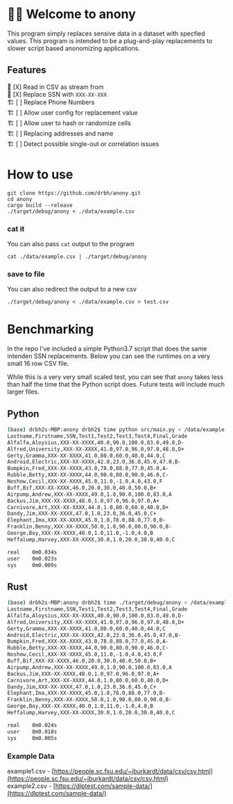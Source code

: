 # 🕵️‍♂️ Welcome to anony

This program simply replaces sensive data in a dataset with specfied values. This program is intended to be a plug-and-play replacements to slower script based anonomizing applications.

## Features

🐥 [X] Read in CSV as stream from   
🐥 [X] Replace SSN with `XXX-XX-XXX`  
🏗️ [ ] Replace Phone Numbers  
🏗️ [ ] Allow user config for replacement value  
🏗️ [ ] Allow user to hash or randomize cells  
🏗️ [ ] Replacing addresses and name  
🏗️ [ ] Detect possible single-out or correlation issues  

# How to use

```
git clone https://github.com/drbh/anony.git
cd anony
cargo build --release
./target/debug/anony < ./data/example.csv 
```

### cat it
You can also pass `cat` output to the program
```
cat ./data/example.csv | ./target/debug/anony 
```

### save to file
You can also redirect the output to a new csv
```
./target/debug/anony < ./data/example.csv > test.csv
```


# Benchmarking 

In the repo I've included a simple Python3.7 script that does the same intenden SSN replacements. Below you can see the runtimes on a very small 16 row CSV file. 

While this is a very very small scaled test, you can see that `anony` takes less than half the time that the Python script does. Future tests will include much larger files. 

## Python
```bash
(base) drbh2s-MBP:anony drbh2$ time python src/main.py < /data/example.csv 
Lastname,Firstname,SSN,Test1,Test2,Test3,Test4,Final,Grade
Alfalfa,Aloysius,XXX-XX-XXXX,40.0,90.0,100.0,83.0,49.0,D-
Alfred,University,XXX-XX-XXXX,41.0,97.0,96.0,97.0,48.0,D+
Gerty,Gramma,XXX-XX-XXXX,41.0,80.0,60.0,40.0,44.0,C
Android,Electric,XXX-XX-XXXX,42.0,23.0,36.0,45.0,47.0,B-
Bumpkin,Fred,XXX-XX-XXXX,43.0,78.0,88.0,77.0,45.0,A-
Rubble,Betty,XXX-XX-XXXX,44.0,90.0,80.0,90.0,46.0,C-
Noshow,Cecil,XXX-XX-XXXX,45.0,11.0,-1.0,4.0,43.0,F
Buff,Bif,XXX-XX-XXXX,46.0,20.0,30.0,40.0,50.0,B+
Airpump,Andrew,XXX-XX-XXXX,49.0,1.0,90.0,100.0,83.0,A
Backus,Jim,XXX-XX-XXXX,48.0,1.0,97.0,96.0,97.0,A+
Carnivore,Art,XXX-XX-XXXX,44.0,1.0,80.0,60.0,40.0,D+
Dandy,Jim,XXX-XX-XXXX,47.0,1.0,23.0,36.0,45.0,C+
Elephant,Ima,XXX-XX-XXXX,45.0,1.0,78.0,88.0,77.0,B-
Franklin,Benny,XXX-XX-XXXX,50.0,1.0,90.0,80.0,90.0,B-
George,Boy,XXX-XX-XXXX,40.0,1.0,11.0,-1.0,4.0,B
Heffalump,Harvey,XXX-XX-XXXX,30.0,1.0,20.0,30.0,40.0,C

real	0m0.034s
user	0m0.023s
sys		0m0.009s
```

## Rust
```bash
(base) drbh2s-MBP:anony drbh2$ time ./target/debug/anony < /data/example.csv 
Lastname,Firstname,SSN,Test1,Test2,Test3,Test4,Final,Grade
Alfalfa,Aloysius,XXX-XX-XXXX,40.0,90.0,100.0,83.0,49.0,D-
Alfred,University,XXX-XX-XXXX,41.0,97.0,96.0,97.0,48.0,D+
Gerty,Gramma,XXX-XX-XXXX,41.0,80.0,60.0,40.0,44.0,C
Android,Electric,XXX-XX-XXXX,42.0,23.0,36.0,45.0,47.0,B-
Bumpkin,Fred,XXX-XX-XXXX,43.0,78.0,88.0,77.0,45.0,A-
Rubble,Betty,XXX-XX-XXXX,44.0,90.0,80.0,90.0,46.0,C-
Noshow,Cecil,XXX-XX-XXXX,45.0,11.0,-1.0,4.0,43.0,F
Buff,Bif,XXX-XX-XXXX,46.0,20.0,30.0,40.0,50.0,B+
Airpump,Andrew,XXX-XX-XXXX,49.0,1.0,90.0,100.0,83.0,A
Backus,Jim,XXX-XX-XXXX,48.0,1.0,97.0,96.0,97.0,A+
Carnivore,Art,XXX-XX-XXXX,44.0,1.0,80.0,60.0,40.0,D+
Dandy,Jim,XXX-XX-XXXX,47.0,1.0,23.0,36.0,45.0,C+
Elephant,Ima,XXX-XX-XXXX,45.0,1.0,78.0,88.0,77.0,B-
Franklin,Benny,XXX-XX-XXXX,50.0,1.0,90.0,80.0,90.0,B-
George,Boy,XXX-XX-XXXX,40.0,1.0,11.0,-1.0,4.0,B
Heffalump,Harvey,XXX-XX-XXXX,30.0,1.0,20.0,30.0,40.0,C

real	0m0.024s
user	0m0.018s
sys		0m0.005s
```


### Example Data
example1.csv - [https://people.sc.fsu.edu/~jburkardt/data/csv/csv.html](https://people.sc.fsu.edu/~jburkardt/data/csv/csv.html)  
example2.csv - [https://dlptest.com/sample-data/](https://dlptest.com/sample-data/)  
